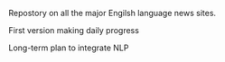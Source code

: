 Repostory on all the major Engilsh language news sites.



First version 
making daily progress 

Long-term plan to integrate NLP

